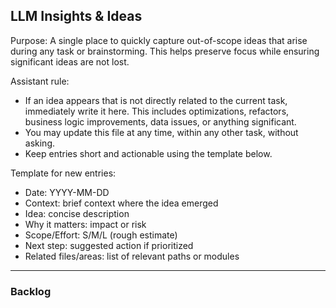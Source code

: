 ## LLM Insights & Ideas

Purpose: A single place to quickly capture out-of-scope ideas that arise during any task or brainstorming. This helps preserve focus while ensuring significant ideas are not lost.

Assistant rule:
- If an idea appears that is not directly related to the current task, immediately write it here. This includes optimizations, refactors, business logic improvements, data issues, or anything significant.
- You may update this file at any time, within any other task, without asking.
- Keep entries short and actionable using the template below.

Template for new entries:
- Date: YYYY-MM-DD
- Context: brief context where the idea emerged
- Idea: concise description
- Why it matters: impact or risk
- Scope/Effort: S/M/L (rough estimate)
- Next step: suggested action if prioritized
- Related files/areas: list of relevant paths or modules

---

### Backlog
<!-- Add new entries below using the template -->


